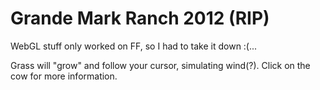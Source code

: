 Grande Mark Ranch 2012 (RIP)
===
WebGL stuff only worked on FF, so I had to take it down :(...

Grass will "grow" and follow your cursor, simulating wind(?). Click on the cow for more information.